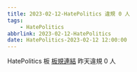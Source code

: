 ```yaml
---
title: 2023-02-12-HatePolitics 違規 0 人
tags:
    - HatePolitics
abbrlink: 2023-02-12-HatePolitics
date: HatePolitics-2023-02-12 12:00:00
---
```

HatePolitics 板 [板規連結](https://www.ptt.cc/bbs/HatePolitics/M.1617115262.A.D60.html)
昨天違規 0 人
